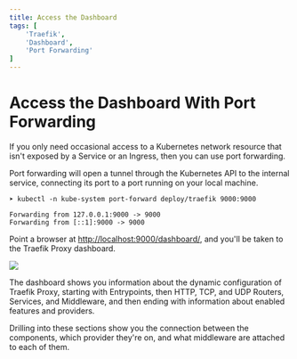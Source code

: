 ```yaml
---
title: Access the Dashboard
tags: [
    'Traefik',
    'Dashboard',
    'Port Forwarding'
]
---
```


# Access the Dashboard With Port Forwarding

If you only need occasional access to a Kubernetes network resource that isn't exposed by a Service or an Ingress, then you can use port forwarding.

Port forwarding will open a tunnel through the Kubernetes API to the internal service, connecting its port to a port running on your local machine.

```
➤ kubectl -n kube-system port-forward deploy/traefik 9000:9000

Forwarding from 127.0.0.1:9000 -> 9000
Forwarding from [::1]:9000 -> 9000
```

Point a browser at [http://localhost:9000/dashboard/](http://localhost:9000/dashboard/), and you'll be taken to the Traefik Proxy dashboard.

![](https://files.cdn.thinkific.com/file\_uploads/627287/images/3d3/757/de9/traefik-dashboard.png)

The dashboard shows you information about the dynamic configuration of Traefik Proxy, starting with Entrypoints, then HTTP, TCP, and UDP Routers, Services, and Middleware, and then ending with information about enabled features and providers.

Drilling into these sections show you the connection between the components, which provider they're on, and what middleware are attached to each of them.
